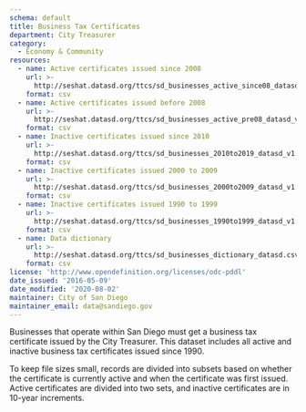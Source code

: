 ```yaml
---
schema: default
title: Business Tax Certificates
department: City Treasurer
category:
  - Economy & Community
resources:
  - name: Active certificates issued since 2008
    url: >-
      http://seshat.datasd.org/ttcs/sd_businesses_active_since08_datasd_v1.csv
    format: csv
  - name: Active certificates issued before 2008
    url: >-
      http://seshat.datasd.org/ttcs/sd_businesses_active_pre08_datasd_v1.csv
    format: csv
  - name: Inactive certificates issued since 2010 
    url: >-
      http://seshat.datasd.org/ttcs/sd_businesses_2010to2019_datasd_v1.csv
    format: csv
  - name: Inactive certificates issued 2000 to 2009 
    url: >-
      http://seshat.datasd.org/ttcs/sd_businesses_2000to2009_datasd_v1.csv
    format: csv
  - name: Inactive certificates issued 1990 to 1999 
    url: >-
      http://seshat.datasd.org/ttcs/sd_businesses_1990to1999_datasd_v1.csv
    format: csv
  - name: Data dictionary
    url: >-
      http://seshat.datasd.org/ttcs/sd_businesses_dictionary_datasd.csv
    format: csv
license: 'http://www.opendefinition.org/licenses/odc-pddl'
date_issued: '2016-05-09'
date_modified: '2020-08-02'
maintainer: City of San Diego
maintainer_email: data@sandiego.gov
---
```

Businesses that operate within San Diego must get a business tax certificate issued by the City Treasurer. This dataset includes all active and inactive business tax certificates issued since 1990.
<!--more-->

To keep file sizes small, records are divided into subsets based on whether the certificate is currently active and when the certificate was first issued. Active certificates are divided into two sets, and inactive certificates are in 10-year increments.